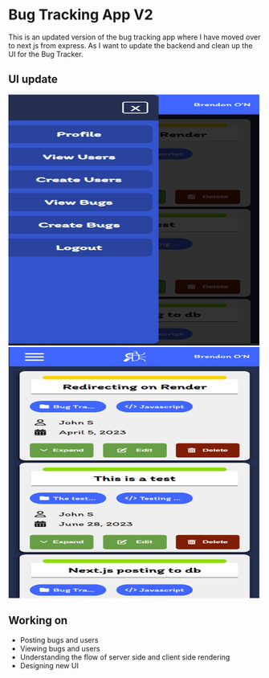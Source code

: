 # Bug Tracking App V2
This is an updated version of the bug tracking app where I have moved over to next js from express. As I want to update the backend and clean up the UI for the Bug Tracker.

## UI update

<img src="bt-nav.png" width="500" height="500">
<img src="bt-ui.png" width="500" height="500">

## Working on
- Posting bugs and users
- Viewing bugs and users
- Understanding the flow of server side and client side rendering
- Designing new UI 
